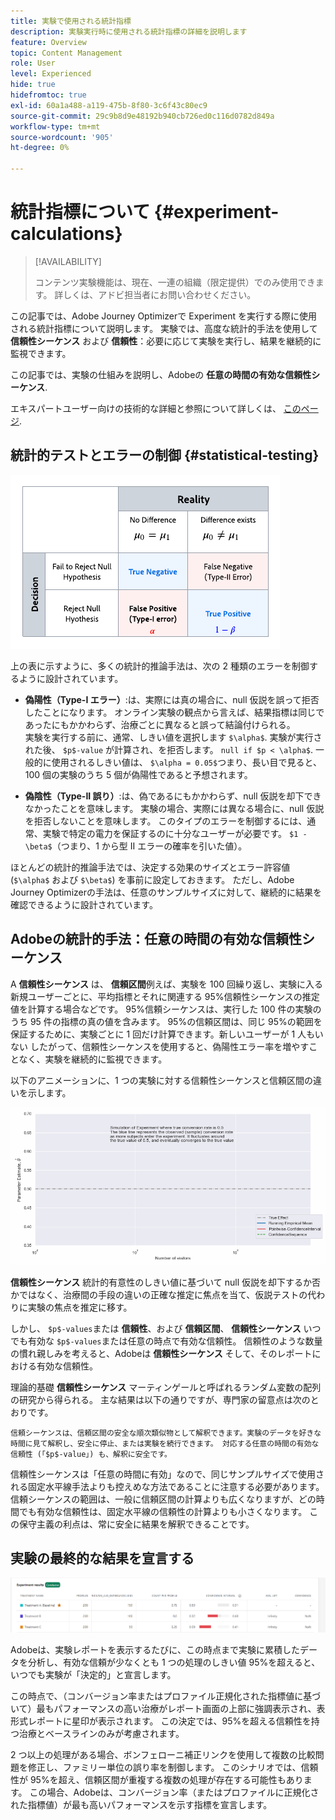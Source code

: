 ```yaml
---
title: 実験で使用される統計指標
description: 実験実行時に使用される統計指標の詳細を説明します
feature: Overview
topic: Content Management
role: User
level: Experienced
hide: true
hidefromtoc: true
exl-id: 60a1a488-a119-475b-8f80-3c6f43c80ec9
source-git-commit: 29c9b8d9e48192b940cb726ed0c116d0782d849a
workflow-type: tm+mt
source-wordcount: '905'
ht-degree: 0%

---
```


# 統計指標について {#experiment-calculations}

>[!AVAILABILITY]
>
>コンテンツ実験機能は、現在、一連の組織（限定提供）でのみ使用できます。 詳しくは、アドビ担当者にお問い合わせください。

この記事では、Adobe Journey Optimizerで Experiment を実行する際に使用される統計指標について説明します。 実験では、高度な統計的手法を使用して **信頼性シーケンス** および **信頼性**：必要に応じて実験を実行し、結果を継続的に監視できます。

この記事では、実験の仕組みを説明し、Adobeの **任意の時間の有効な信頼性シーケンス**.

エキスパートユーザー向けの技術的な詳細と参照について詳しくは、 [このページ](https://experienceleague.adobe.com/docs/journey-optimizer/assets/confidence_sequence_technical_details.pdf?lang=en).

## 統計的テストとエラーの制御 {#statistical-testing}

![](assets/technote_1.png)

上の表に示すように、多くの統計的推論手法は、次の 2 種類のエラーを制御するように設計されています。

* **偽陽性（Type-I エラー）**:は、実際には真の場合に、null 仮説を誤って拒否したことになります。 オンライン実験の観点から言えば、結果指標は同じであったにもかかわらず、治療ごとに異なると誤って結論付けられる。
   </br>実験を実行する前に、通常、しきい値を選択します `$\alpha$`. 実験が実行された後、 `$p$-value` が計算され、を拒否します。 `null if $p < \alpha$`. 一般的に使用されるしきい値は、 `$\alpha = 0.05$`つまり、長い目で見ると、100 個の実験のうち 5 個が偽陽性であると予想されます。

* **偽陰性（Type-II 誤り）**:は、偽であるにもかかわらず、null 仮説を却下できなかったことを意味します。 実験の場合、実際には異なる場合に、null 仮説を拒否しないことを意味します。 このタイプのエラーを制御するには、通常、実験で特定の電力を保証するのに十分なユーザーが必要です。 `$1 - \beta$`（つまり、1 から型 II エラーの確率を引いた値）。

ほとんどの統計的推論手法では、決定する効果のサイズとエラー許容値 (`$\alpha$` および `$\beta$`) を事前に設定しておきます。 ただし、Adobe Journey Optimizerの手法は、任意のサンプルサイズに対して、継続的に結果を確認できるように設計されています。

## Adobeの統計的手法：任意の時間の有効な信頼性シーケンス

A **信頼性シーケンス** は、 **信頼区間**&#x200B;例えば、実験を 100 回繰り返し、実験に入る新規ユーザーごとに、平均指標とそれに関連する 95%信頼性シーケンスの推定値を計算する場合などです。 95%信頼シーケンスは、実行した 100 件の実験のうち 95 件の指標の真の値を含みます。 95%の信頼区間は、同じ 95%の範囲を保証するために、実験ごとに 1 回だけ計算できます。新しいユーザーが 1 人もいない したがって、信頼性シーケンスを使用すると、偽陽性エラー率を増やすことなく、実験を継続的に監視できます。

以下のアニメーションに、1 つの実験に対する信頼性シーケンスと信頼区間の違いを示します。

![](assets/technote_2.gif)

**信頼性シーケンス** 統計的有意性のしきい値に基づいて null 仮説を却下するか否かではなく、治療間の手段の違いの正確な推定に焦点を当て、仮説テストの代わりに実験の焦点を推定に移す。

しかし、 `$p$-values`または **信頼性**、および **信頼区間**、 **信頼性シーケンス** いつでも有効な `$p$-values`または任意の時点で有効な信頼性。 信頼性のような数量の慣れ親しみを考えると、Adobeは **信頼性シーケンス** そして、そのレポートにおける有効な信頼性。

理論的基礎 **信頼性シーケンス** マーティンゲールと呼ばれるランダム変数の配列の研究から得られる。 主な結果は以下の通りですが、専門家の留意点は次のとおりです。

    信頼シーケンスは、信頼区間の安全な順次類似物として解釈できます。実験のデータを好きな時間に見て解釈し、安全に停止、または実験を続行できます。 対応する任意の時間の有効な信頼性 (「$p$-value」) も、解釈に安全です。

信頼性シーケンスは「任意の時間に有効」なので、同じサンプルサイズで使用される固定水平線手法よりも控えめな方法であることに注意する必要があります。 信頼シーケンスの範囲は、一般に信頼区間の計算よりも広くなりますが、どの時間でも有効な信頼性は、固定水平線の信頼性の計算よりも小さくなります。 この保守主義の利点は、常に安全に結果を解釈できることです。

## 実験の最終的な結果を宣言する

![](assets/experimentation_report_2.png)

Adobeは、実験レポートを表示するたびに、この時点まで実験に累積したデータを分析し、有効な信頼が少なくとも 1 つの処理のしきい値 95%を超えると、いつでも実験が「決定的」と宣言します。

この時点で、（コンバージョン率またはプロファイル正規化された指標値に基づいて）最もパフォーマンスの高い治療がレポート画面の上部に強調表示され、表形式レポートに星印が表示されます。 この決定では、95%を超える信頼性を持つ治療とベースラインのみが考慮されます。

2 つ以上の処理がある場合、ボンフェローニ補正リンクを使用して複数の比較問題を修正し、ファミリー単位の誤り率を制御します。 このシナリオでは、信頼性が 95%を超え、信頼区間が重複する複数の処理が存在する可能性もあります。 この場合、Adobeは、コンバージョン率（またはプロファイルに正規化された指標値）が最も高いパフォーマンスを示す指標を宣言します。

